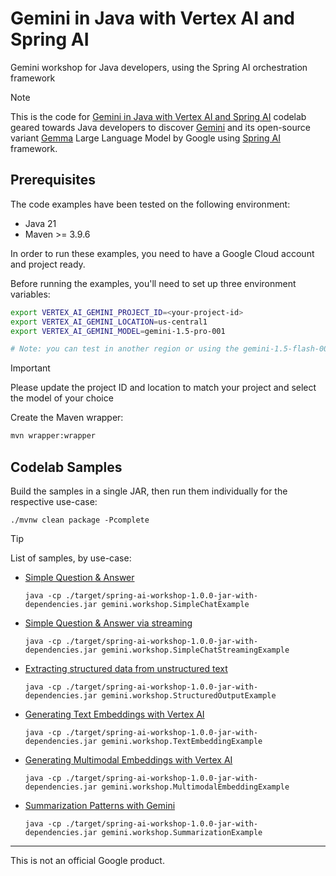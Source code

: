 # Gemini in Java with Vertex AI and Spring AI
Gemini workshop for Java developers, using the Spring AI orchestration framework

> [!NOTE]
> This is the code for [Gemini in Java with Vertex AI and Spring AI]()
> codelab geared towards Java developers to discover [Gemini](https://deepmind.google/technologies/gemini/)
> and its open-source variant [Gemma](https://ai.google.dev/gemma) Large Language Model by Google using [Spring AI](https://docs.spring.io/spring-ai/reference/index.html)
> framework.

## Prerequisites

The code examples have been tested on the following environment:

* Java 21
* Maven >= 3.9.6

In order to run these examples, you need to have a Google Cloud account and project ready.

Before running the examples, you'll need to set up three environment variables:

```bash
export VERTEX_AI_GEMINI_PROJECT_ID=<your-project-id>
export VERTEX_AI_GEMINI_LOCATION=us-central1
export VERTEX_AI_GEMINI_MODEL=gemini-1.5-pro-001

# Note: you can test in another region or using the gemini-1.5-flash-001 model
```

> [!IMPORTANT]
> Please update the project ID and location to match your project and select the model of your choice

Create the Maven wrapper:

```bash
mvn wrapper:wrapper
```

## Codelab Samples

Build the samples in a single JAR, then run them individually for the respective use-case:
```shell
./mvnw clean package -Pcomplete
```

> [!TIP]
> List of samples, by use-case:

* [Simple Question & Answer](src/main/java/gemini/workshop/SimpleChatExample.java)
    ```shell
    java -cp ./target/spring-ai-workshop-1.0.0-jar-with-dependencies.jar gemini.workshop.SimpleChatExample
    ```

* [Simple Question & Answer via streaming](src/main/java/gemini/workshop/SimpleChatStreamingExample.java)
    ```shell
    java -cp ./target/spring-ai-workshop-1.0.0-jar-with-dependencies.jar gemini.workshop.SimpleChatStreamingExample
    ```

* [Extracting structured data from unstructured text](src/main/java/gemini/workshop/StructuredOutputExample.java)
    ```shell
    java -cp ./target/spring-ai-workshop-1.0.0-jar-with-dependencies.jar gemini.workshop.StructuredOutputExample
    ```

* [Generating Text Embeddings with Vertex AI](src/main/java/gemini/workshop/TextEmbeddingExample.java)
    ```shell
    java -cp ./target/spring-ai-workshop-1.0.0-jar-with-dependencies.jar gemini.workshop.TextEmbeddingExample
    ```

* [Generating Multimodal Embeddings with Vertex AI](src/main/java/gemini/workshop/MultimodalEmbeddingExample.java)
    ```shell
    java -cp ./target/spring-ai-workshop-1.0.0-jar-with-dependencies.jar gemini.workshop.MultimodalEmbeddingExample
    ```

* [Summarization Patterns with Gemini](src/main/java/gemini/workshop/SummarizationExample.java)
    ```shell
    java -cp ./target/spring-ai-workshop-1.0.0-jar-with-dependencies.jar gemini.workshop.SummarizationExample
    ```


--------
This is not an official Google product.

